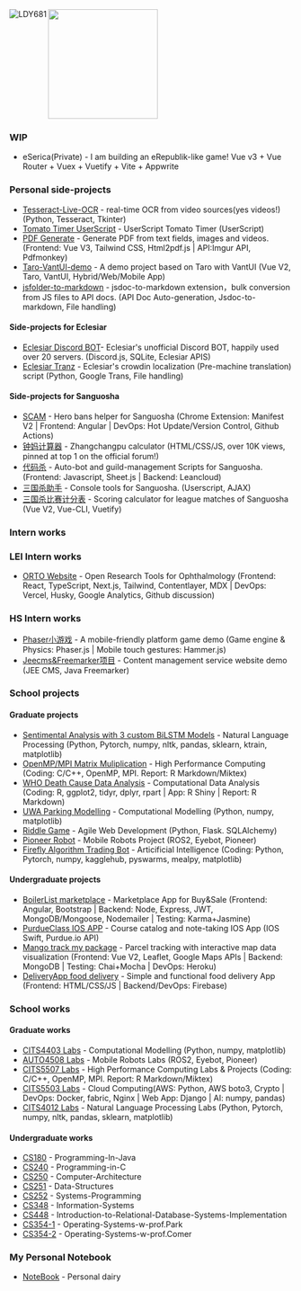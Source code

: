 <img align="left" src="http://ww1.sinaimg.cn/large/006vZSEGgy1gh80xum1u5j304405s3zs.jpg" alt="LDY681"/>
<img style="height: 195px;" src="https://github-readme-stats-eight-phi-88.vercel.app/api/top-langs/?username=LDY681&langs_count=10&layout=compact&custom_title=%22Dayu%27s%20Most%20Used%20Languages%22" alt="">

### WIP
- eSerica(Private) - I am building an eRepublik-like game! Vue v3 + Vue Router + Vuex + Vuetify + Vite + Appwrite

### Personal side-projects
- [Tesseract-Live-OCR](https://github.com/LDY681/Tesseract-Live-OCR) - real-time OCR from video sources(yes videos!) (Python, Tesseract, Tkinter)
- [Tomato Timer UserScript](https://github.com/LDY681/Tomato-Timer-UserScript) - UserScript Tomato Timer (UserScript)
- [PDF Generate](https://github.com/LDY681/pdf-generate) - Generate PDF from text fields, images and videos. (Frontend: Vue V3, Tailwind CSS, Html2pdf.js | API:Imgur API, Pdfmonkey)
- [Taro-VantUI-demo](https://github.com/LDY681/Taro-VantUI-demo) - A demo project based on Taro with VantUI (Vue V2, Taro, VantUI, Hybrid/Web/Mobile App)
- [jsfolder-to-markdown](https://github.com/LDY681/jsfolder-to-markdown) - jsdoc-to-markdown extension，bulk conversion from JS files to API docs. (API Doc Auto-generation, Jsdoc-to-markdown, File handling)

#### Side-projects for Eclesiar
- [Eclesiar Discord BOT](https://github.com/LDY681/eclesiar-discord-bot)- Eclesiar's unofficial Discord BOT, happily used over 20 servers. (Discord.js, SQLite, Eclesiar APIS)
- [Eclesiar Tranz](https://github.com/LDY681/eclesiar-tranz) - Eclesiar's crowdin localization (Pre-machine translation) script (Python, Google Trans, File handling)

#### Side-projects for Sanguosha
- [SCAM](https://github.com/suanguosha/SCAM) - Hero bans helper for Sanguosha (Chrome Extension: Manifest V2 | Frontend: Angular | DevOps: Hot Update/Version Control, Github Actions)
- [钟妈计算器](https://github.com/suanguosha/zhongma-calc) - Zhangchangpu calculator (HTML/CSS/JS, over 10K views, pinned at top 1 on the official forum!)
- [代码杀](https://github.com/suanguosha/sgs_scripts) - Auto-bot and guild-management Scripts for Sanguosha. (Frontend: Javascript, Sheet.js | Backend: Leancloud)
- [三国杀助手](https://github.com/suanguosha/sgs_zhushou) - Console tools for Sanguosha. (Userscript, AJAX)
- [三国杀比赛计分表](https://github.com/suanguosha/Sanguosha-League-Table) - Scoring calculator for league matches of Sanguosha (Vue V2, Vue-CLI, Vuetify)

### Intern works
### LEI Intern works
- [ORTO Website](https://github.com/DaMaSampson/orto) - Open Research Tools for Ophthalmology (Frontend: React, TypeScript, Next.js, Tailwind, Contentlayer, MDX | DevOps: Vercel, Husky, Google Analytics, Github discussion)

### HS Intern works
- [Phaser小游戏](https://github.com/LDY681/Phaser-Demo) - A mobile-friendly platform game demo (Game engine & Physics: Phaser.js | Mobile touch gestures: Hammer.js)
- [Jeecms&Freemarker项目](https://github.com/LDY681/jeecms-demo) - Content management service website demo (JEE CMS, Java Freemarker)

### School projects
#### Graduate projects
- [Sentimental Analysis with 3 custom BiLSTM Models](https://github.com/LDY681/CITS4012-project) - Natural Language Processing (Python, Pytorch, numpy, nltk, pandas, sklearn, ktrain, matplotlib)
- [OpenMP/MPI Matrix Muliplication](https://github.com/LDY681/CITS5507-labs) - High Performance Computing (Coding: C/C++, OpenMP, MPI. Report: R Markdown/Miktex)
- [WHO Death Cause Data Analysis](https://github.com/LDY681/CITS4009-project) - Computational Data Analysis (Coding: R, ggplot2, tidyr, dplyr, rpart | App: R Shiny | Report: R Markdown)
- [UWA Parking Modelling](https://github.com/LDY681/CITS4403_project) - Computational Modelling (Python, numpy, matplotlib) 
- [Riddle Game](https://github.com/LDY681/CITS3403-project) - Agile Web Development (Python, Flask. SQLAlchemy)
- [Pioneer Robot](https://github.com/SamanthaPetri/MobRobProject) - Mobile Robots Project (ROS2, Eyebot, Pioneer)
- [Firefly Algorithm Trading Bot](https://github.com/LDY681/CITS4404_project) - Articificial Intelligence (Coding: Python, Pytorch, numpy, kagglehub, pyswarms, mealpy, matplotlib)

#### Undergraduate projects
- [BoilerList marketplace](https://github.com/LDY681/BoilerList) - Marketplace App for Buy&Sale (Frontend: Angular, Bootstrap | Backend: Node, Express, JWT, MongoDB/Mongoose, Nodemailer | Testing: Karma+Jasmine)
- [PurdueClass IOS APP](https://github.com/LDY681/PurdueClass) - Course catalog and note-taking IOS App (IOS Swift, Purdue.io API)
- [Mango track my package](https://github.com/LDY681/Mango) - Parcel tracking with interactive map data visualization (Frontend: Vue V2, Leaflet, Google Maps APIs | Backend: MongoDB | Testing: Chai+Mocha | DevOps: Heroku)
- [DeliveryApp food delivery](https://github.com/LDY681/Delivery-app) - Simple and functional food delivery App (Frontend: HTML/CSS/JS | Backend/DevOps: Firebase)

### School works
#### Graduate works
- [CITS4403 Labs](https://github.com/LDY681/CITS4403-labs) - Computational Modelling (Python, numpy, matplotlib) 
- [AUTO4508 Labs](https://github.com/LDY681/AUTO4508-labs) - Mobile Robots Labs (ROS2, Eyebot, Pioneer)
- [CITS5507 Labs](https://github.com/LDY681/CITS5507-labs) - High Performance Computing Labs & Projects (Coding: C/C++, OpenMP, MPI. Report: R Markdown/Miktex)
- [CITS5503 Labs](https://github.com/LDY681/CITS5503-labs) - Cloud Computing(AWS: Python, AWS boto3, Crypto | DevOps: Docker, fabric, Nginx | Web App: Django | AI: numpy, pandas)
- [CITS4012 Labs](https://github.com/LDY681/CITS4012) - Natural Language Processing Labs (Python, Pytorch, numpy, nltk, pandas, sklearn, matplotlib)

#### Undergraduate works
- [CS180](https://github.com/LDY681/CS-180-Programming-In-Java) - Programming-In-Java
- [CS240](https://github.com/LDY681/CS-240-Programming-in-C) - Programming-in-C
- [CS250](https://github.com/LDY681/CS-250-Computer-Architecture) - Computer-Architecture
- [CS251](https://github.com/LDY681/CS-251-Data-Structures) - Data-Structures
- [CS252](https://github.com/LDY681/CS-252-Systems-Programming) - Systems-Programming
- [CS348](https://github.com/LDY681/CS-348-Information-Systems) - Information-Systems
- [CS448](https://github.com/LDY681/CS-448-Introduction-to-Relational-Database-Systems-Implementation) - Introduction-to-Relational-Database-Systems-Implementation
- [CS354-1](https://github.com/LDY681/CS-354-Operating-Systems-w-prof.Park) - Operating-Systems-w-prof.Park
- [CS354-2](https://github.com/LDY681/CS-354-Operating-Systems-w-prof.Comer) - Operating-Systems-w-prof.Comer

### My Personal Notebook
- [NoteBook](https://github.com/LDY681/notebook) - Personal dairy
